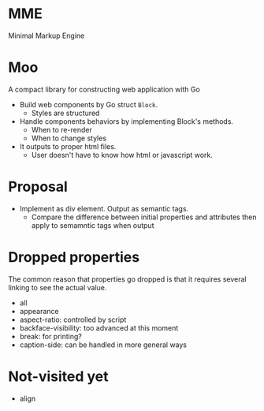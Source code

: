 # MME
Minimal Markup Engine

# Moo
A compact library for constructing web application with Go
* Build web components by Go struct `Block`.
    * Styles are structured 
* Handle components behaviors by implementing Block's methods.
    * When to re-render
    * When to change styles
* It outputs to proper html files.
    * User doesn't have to know how html or javascript work.

# Proposal
* Implement as div element. Output as semantic tags.
    * Compare the difference between initial properties and attributes 
    then apply to semamntic tags when output 

# Dropped properties
The common reason that properties go dropped is that 
it requires several linking to see the actual value.

* all
* appearance
* aspect-ratio: controlled by script
* backface-visibility: too advanced at this moment
* break: for printing?
* caption-side: can be handled in more general ways

# Not-visited yet
* align
